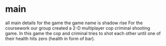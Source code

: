 # main
all main details for the game
the game name is shadow rise
For the coursework our group created a 2-D multiplayer cop criminal shooting game.
In this game the cop and criminal tries to shot each other until one of their health hits zero
(health in form of bar).

